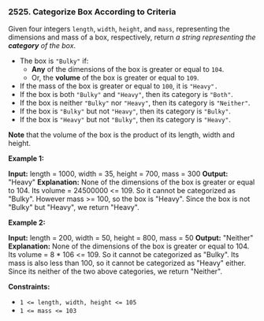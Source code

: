 ### 2525\. Categorize Box According to Criteria

Given four integers `length`, `width`, `height`, and `mass`, representing the dimensions and mass of a box, respectively, return _a string representing the **category** of the box_.

*   The box is `"Bulky"` if:
    *   **Any** of the dimensions of the box is greater or equal to `104`.
    *   Or, the **volume** of the box is greater or equal to `109`.
*   If the mass of the box is greater or equal to `100`, it is `"Heavy".`
*   If the box is both `"Bulky"` and `"Heavy"`, then its category is `"Both"`.
*   If the box is neither `"Bulky"` nor `"Heavy"`, then its category is `"Neither"`.
*   If the box is `"Bulky"` but not `"Heavy"`, then its category is `"Bulky"`.
*   If the box is `"Heavy"` but not `"Bulky"`, then its category is `"Heavy"`.

**Note** that the volume of the box is the product of its length, width and height.

**Example 1:**

**Input:** length = 1000, width = 35, height = 700, mass = 300
**Output:** "Heavy"
**Explanation:** 
None of the dimensions of the box is greater or equal to 104. 
Its volume = 24500000 <= 109. So it cannot be categorized as "Bulky".
However mass >= 100, so the box is "Heavy".
Since the box is not "Bulky" but "Heavy", we return "Heavy".

**Example 2:**

**Input:** length = 200, width = 50, height = 800, mass = 50
**Output:** "Neither"
**Explanation:** 
None of the dimensions of the box is greater or equal to 104.
Its volume = 8 \* 106 <= 109. So it cannot be categorized as "Bulky".
Its mass is also less than 100, so it cannot be categorized as "Heavy" either. 
Since its neither of the two above categories, we return "Neither".

**Constraints:**

*   `1 <= length, width, height <= 105`
*   `1 <= mass <= 103`
